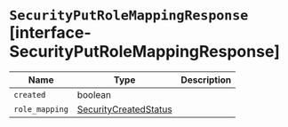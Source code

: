 # `SecurityPutRoleMappingResponse` [interface-SecurityPutRoleMappingResponse]

| Name | Type | Description |
| - | - | - |
| `created` | boolean | &nbsp; |
| `role_mapping` | [SecurityCreatedStatus](./SecurityCreatedStatus.md) | &nbsp; |
